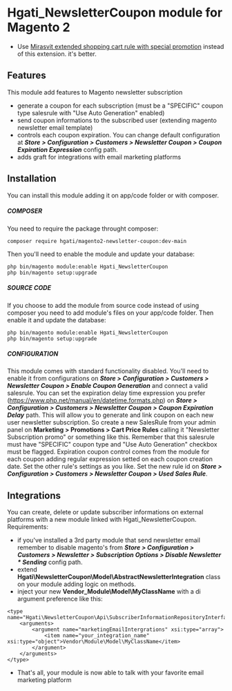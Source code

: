 # Hgati_NewsletterCoupon module for Magento 2
- Use [Mirasvit extended shopping cart rule with special promotion](https://mirasvit.com/magento-2-extended-shopping-cart-rules.html) instead of this extension. it's better.
 
## Features
This module add features to Magento newsletter subscription
- generate a coupon for each subscription (must be a "SPECIFIC" coupon type salesrule with "Use Auto Generation" enabled)
- send coupon informations to the subscribed user (extending magento newsletter email template)
- controls each coupon expiration. You can change default configuration at ___Store > Configuration > Customers > Newsletter Coupon > Coupon Expiration Expression___ config path.
- adds graft for integrations with email marketing platforms

## Installation
You can install this module adding it on app/code folder or with composer.
##### COMPOSER
You need to require the package throught composer:
```
composer require hgati/magento2-newsletter-coupon:dev-main
```
Then you'll need to enable the module and update your database:
```
php bin/magento module:enable Hgati_NewsletterCoupon
php bin/magento setup:upgrade
```
##### SOURCE CODE
If you choose to add the module from source code instead of using composer you need to add module's files on your app/code folder.
Then enable it and update the database:
```
php bin/magento module:enable Hgati_NewsletterCoupon
php bin/magento setup:upgrade
```
##### CONFIGURATION
This module comes with standard functionality disabled. You'll need to enable it from configurations on ___Store > Configuration > Customers > Newsletter Coupon > Enable Coupon Generation___ and connect a valid salesrule. 
You can set the expiration delay time expression you prefer (https://www.php.net/manual/en/datetime.formats.php) on ___Store > Configuration > Customers > Newsletter Coupon > Coupon Expiration Delay___ path.
This will allow you to generate and link coupon on each new user newsletter subscription.
So create a new SalesRule from your admin panel on __Marketing > Promotions > Cart Price Rules__ calling it "Newsletter Subscription promo" or something like this.
Remember that this salesrule must have "SPECIFIC" coupon type and "Use Auto Generation" checkbox must be flagged. Expiration coupon control comes from the module for each coupon adding regular expression setted on each coupon creation date.
Set the other rule's settings as you like.
Set the new rule id on ___Store > Configuration > Customers > Newsletter Coupon > Used Sales Rule___.

## Integrations
You can create, delete or update subscriber informations on external platforms with a new module linked with Hgati_NewsletterCoupon.
Requirements:
- if you've installed a 3rd party module that send newsletter email remember to disable magento's from ___Store > Configuration > Customers > Newsletter > Subscription Options > Disable Newsletter * Sending___ config path.
- extend __Hgati\NewsletterCoupon\Model\AbstractNewsletterIntegration__ class on your module adding logic on methods.
- inject your new __Vendor_Module\Model\MyClassName__ with a di argument preference like this:
```
<type name="Hgati\NewsletterCoupon\Api\SubscriberInformationRepositoryInterface">
    <arguments>
        <argument name="marketingEmailIntergrations" xsi:type="array">
            <item name="your_integration_name" xsi:type="object">Vendor\Module\Model\MyClassName</item>
        </argument>
    </arguments>
</type>
```
- That's all, your module is now able to talk with your favorite email marketing platform
